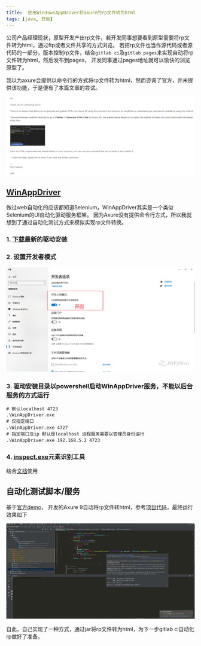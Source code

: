 ```yaml
---
title:  使用WindowsAppDriver将axure的rp文件转为html
tags: [java, 其他]
---
```


公司产品经理现状，原型开发产出rp文件，若开发同事想要看到原型需要将rp文件转为html，通过ftp或者文件共享的方式浏览。
若把rp文件也当作源代码或者源代码的一部分，版本控制rp文件，结合`gitlab ci`及`gitlab pages`来实现自动将rp文件转为html，然后发布到pages，
开发同事通过pages地址就可以愉快的浏览原型了。

我以为axure会提供以命令行的方式将rp文件转为html，然而咨询了官方，并未提供该功能，于是便有了本篇文章的尝试。

![p1][1]

## [WinAppDriver](https://github.com/microsoft/WinAppDriver)
做过web自动化的应该都知道Selenium，WinAppDriver其实是一个类似Selenium的UI自动化驱动服务框架。
因为Axure没有提供命令行方式，所以我就想到了通过自动化测试方式来模拟实现rp文件转换。

### 1. [下载](https://github.com/microsoft/WinAppDriver/releases)最新的驱动安装
### 2. 设置开发者模式

![p2][2]

### 3. 驱动安装目录以powershell启动WinAppDriver服务，**不能以后台服务的方式运行**
```bat
# 默认localhost 4723
.\WinAppDriver.exe
# 仅指定端口
.\WinAppDriver.exe 4727
# 指定端口及ip 默认是localhost 远程服务需要以管理员身份运行
.\WinAppDriver.exe 192.168.5.2 4723
```
### 4. [inspect.exe](/assets/2022/09-02/inspect.exe)元素识别工具
结合[文档](https://github.com/microsoft/WinAppDriver/blob/master/Docs/AuthoringTestScripts.md)使用

## 自动化测试脚本/服务
基于[官方demo](https://github.com/microsoft/WinAppDriver/tree/master/Samples/Java/CalculatorTest)，
开发的Axure 9自动将rp文件转html，参考[项目代码](https://gitee.com/PasseRR/axure-automic-driver)，最终运行效果如下

![p3][3]

自此，自己实现了一种方式，通过jar将rp文件转为html，为下一步gitlab ci自动化rp做好了准备。

[1]: /assets/2022/09-02/axure.png "axure"
[2]: /assets/2022/09-02/develop-mode.png "develop-mode"
[3]: /assets/2022/09-02/rp-html.gif "rp-html"

